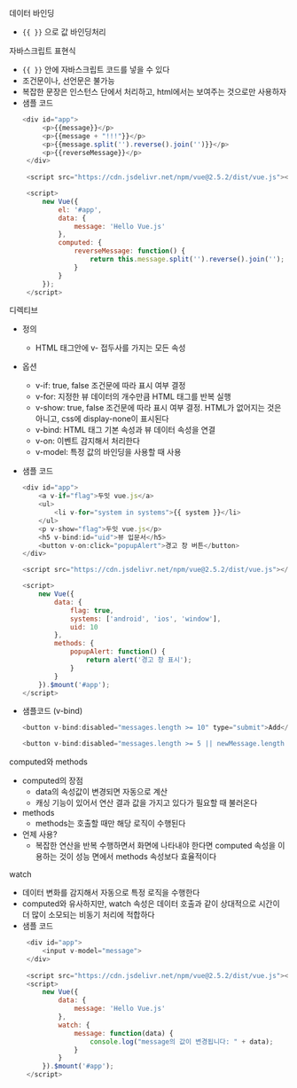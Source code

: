 데이터 바인딩
- `{{ }}` 으로 값 바인딩처리

자바스크립트 표현식
- `{{ }}` 안에 자바스크립트 코드를 넣을 수 있다
- 조건문이나, 선언문은 불가능
- 복잡한 문장은 인스턴스 단에서 처리하고, html에서는 보여주는 것으로만 사용하자
- 샘플 코드
   ~~~js
   <div id="app">
        <p>{{message}}</p>
        <p>{{message + "!!!"}}</p>
        <p>{{message.split('').reverse().join('')}}</p>
        <p>{{reverseMessage}}</p>
    </div>
    
    <script src="https://cdn.jsdelivr.net/npm/vue@2.5.2/dist/vue.js"></script>

    <script>
        new Vue({
            el: '#app',
            data: {
                message: 'Hello Vue.js'
            },
            computed: {
                reverseMessage: function() {
                    return this.message.split('').reverse().join('');
                }
            }
        });
    </script>
   ~~~

디렉티브
- 정의
   - HTML 태그안에 v- 접두사를 가지는 모든 속성

- 옵션
   - v-if: true, false 조건문에 따라 표시 여부 결정
   - v-for: 지정한 뷰 데이터의 개수만큼 HTML 태그를 반복 실행
   - v-show: true, false 조건문에 따라 표시 여부 결정. HTML가 없어지는 것은 아니고, css에 display-none이 표시된다
   - v-bind: HTML 태그 기본 속성과 뷰 데이터 속성을 연결
   - v-on: 이벤트 감지해서 처리한다
   - v-model: 특정 값의 바인딩을 사용할 때 사용

- 샘플 코드
    ~~~js
    <div id="app">
        <a v-if="flag">두잇 vue.js</a>
        <ul>
            <li v-for="system in systems">{{ system }}</li>
        </ul>
        <p v-show="flag">두잇 vue.js</p>
        <h5 v-bind:id="uid">뷰 입문서</h5>
        <button v-on:click="popupAlert">경고 창 버튼</button>
    </div>

    <script src="https://cdn.jsdelivr.net/npm/vue@2.5.2/dist/vue.js"></script>

    <script>
        new Vue({
            data: {
                flag: true,
                systems: ['android', 'ios', 'window'],
                uid: 10
            },
            methods: {
                popupAlert: function() {
                    return alert('경고 창 표시');
                }
            }
        }).$mount('#app');
    </script>
    ~~~

- 샘플코드 (v-bind)
    ~~~js
    <button v-bind:disabled="messages.length >= 10" type="submit">Add</button>

    <button v-bind:disabled="messages.length >= 5 || newMessage.length > 50" type="submit">Add</button>
    ~~~

computed와 methods
- computed의 장점
   - data의 속성값이 변경되면 자동으로 계산
   - 캐싱 기능이 있어서 연산 결과 값을 가지고 있다가 필요할 때 불러온다
- methods
   - methods는 호출할 때만 해당 로직이 수행된다
- 언제 사용?
   - 복잡한 연산을 반복 수행하면서 화면에 나타내야 한다면 computed 속성을 이용하는 것이 성능 면에서 methods 속성보다 효율적이다

watch
- 데이터 변화를 감지해서 자동으로 특정 로직을 수행한다
- computed와 유사하지만, watch 속성은 데이터 호출과 같이 상대적으로 시간이 더 많이 소모되는 비동기 처리에 적합하다
- 샘플 코드
   ~~~js 
    <div id="app">
        <input v-model="message">
    </div>
    
    <script src="https://cdn.jsdelivr.net/npm/vue@2.5.2/dist/vue.js"></script>
    <script>
        new Vue({
            data: {
                message: 'Hello Vue.js'
            },
            watch: {
                message: function(data) {
                    console.log("message의 값이 변경됩니다: " + data);
                }
            }
        }).$mount('#app');
    </script>
   ~~~

